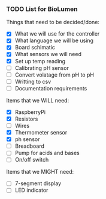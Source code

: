 ### TODO List for BioLumen

Things that need to be decided/done:

- [x] What we will use for the controller
- [x] What language we will be using
- [x] Board schimatic
- [x] What sensors we will need
- [x] Set up temp reading
- [ ] Calibrating pH sensor
- [ ] Convert volatage from pH to pH
- [ ] Writting to csv
- [ ] Documentation requirements

Items that we WILL need:
- [x] RaspberryPi
- [x] Resistors
- [ ] Wires
- [x] Thermometer sensor
- [x] ph sensor
- [ ] Breadboard
- [ ] Pump for acids and bases
- [ ] On/off switch

Items that we MIGHT need:
- [ ] 7-segment display
- [ ] LED indicator 
